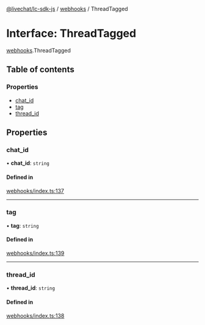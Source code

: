 [@livechat/lc-sdk-js](../README.md) / [webhooks](../modules/webhooks.md) / ThreadTagged

# Interface: ThreadTagged

[webhooks](../modules/webhooks.md).ThreadTagged

## Table of contents

### Properties

- [chat\_id](webhooks.ThreadTagged.md#chat_id)
- [tag](webhooks.ThreadTagged.md#tag)
- [thread\_id](webhooks.ThreadTagged.md#thread_id)

## Properties

### chat\_id

• **chat\_id**: `string`

#### Defined in

[webhooks/index.ts:137](https://github.com/livechat/lc-sdk-js/blob/8462be9/src/webhooks/index.ts#L137)

___

### tag

• **tag**: `string`

#### Defined in

[webhooks/index.ts:139](https://github.com/livechat/lc-sdk-js/blob/8462be9/src/webhooks/index.ts#L139)

___

### thread\_id

• **thread\_id**: `string`

#### Defined in

[webhooks/index.ts:138](https://github.com/livechat/lc-sdk-js/blob/8462be9/src/webhooks/index.ts#L138)
